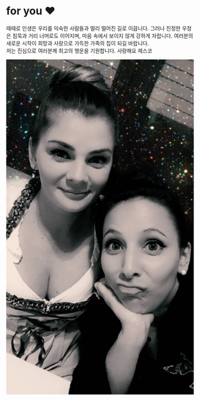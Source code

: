 # for you ❤️
때때로 인생은 우리를 익숙한 사람들과 멀리 떨어진 길로 이끕니다.
그러나 진정한 우정은 침묵과 거리 너머로도 이어지며, 마음 속에서 보이지 않게 강하게 자랍니다.
여러분의 새로운 시작이 희망과 사랑으로 가득한 가족의 집이 되길 바랍니다.  
저는 진심으로 여러분께 최고의 행운을 기원합니다. 사랑해요 제스코

![WIR](IMG_1394.jpeg)
